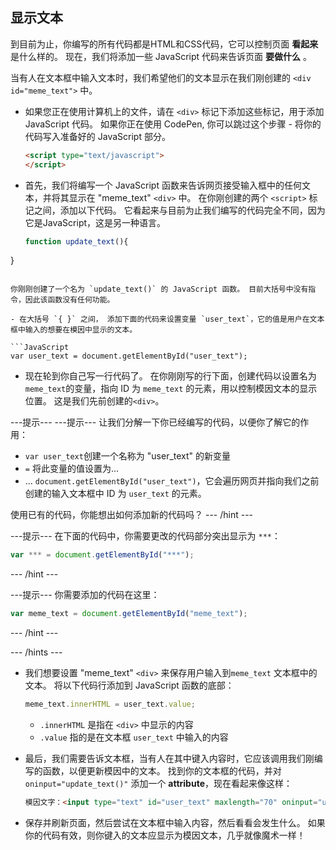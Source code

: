 ## 显示文本

到目前为止，你编写的所有代码都是HTML和CSS代码，它可以控制页面 **看起来** 是什么样的。 现在，我们将添加一些 JavaScript 代码来告诉页面 **要做什么** 。

当有人在文本框中输入文本时，我们希望他们的文本显示在我们刚创建的 `<div id="meme_text">` 中。

- 如果您正在使用计算机上的文件，请在 `<div>` 标记下添加这些标记，用于添加 JavaScript 代码。 如果你正在使用 CodePen, 你可以跳过这个步骤 - 将你的代码写入准备好的 JavaScript 部分。

  ```html
  <script type="text/javascript">
  </script>
  ```

- 首先，我们将编写一个 JavaScript 函数来告诉网页接受输入框中的任何文本，并将其显示在 "meme_text" `<div>` 中。 在你刚创建的两个 `<script>` 标记之间，添加以下代码。 它看起来与目前为止我们编写的代码完全不同，因为它是JavaScript，这是另一种语言。

  ```JavaScript
  function update_text(){

}
  ```

  你刚刚创建了一个名为 `update_text()` 的 JavaScript 函数。 目前大括号中没有指令，因此该函数没有任何功能。

- 在大括号 `{ }` 之间， 添加下面的代码来设置变量 `user_text`，它的值是用户在文本框中输入的想要在模因中显示的文本。

  ```JavaScript
  var user_text = document.getElementById("user_text");
  ```

- 现在轮到你自己写一行代码了。 在你刚刚写的行下面，创建代码以设置名为 `meme_text`的变量，指向 ID 为 `meme_text` 的元素，用以控制模因文本的显示位置。 这是我们先前创建的`<div>`。

---提示--- ---提示--- 让我们分解一下你已经编写的代码，以便你了解它的作用：

* `var user_text`创建一个名称为 "user_text" 的新变量
* `=` 将此变量的值设置为...
* ... `document.getElementById("user_text")`，它会遍历网页并指向我们之前创建的输入文本框中 ID 为 `user_text` 的元素。

使用已有的代码，你能想出如何添加新的代码吗？
--- /hint ---


---提示--- 在下面的代码中，你需要更改的代码部分突出显示为 `***`：
```JavaScript
var *** = document.getElementById("***");
```
--- /hint ---

---提示--- 你需要添加的代码在这里：

```JavaScript
var meme_text = document.getElementById("meme_text");
```
--- /hint ---

--- /hints ---


- 我们想要设置 "meme_text" `<div>` 来保存用户输入到`meme_text` 文本框中的文本。 将以下代码行添加到 JavaScript 函数的底部：

  ``` JavaScript
  meme_text.innerHTML = user_text.value;
  ```

  * `.innerHTML` 是指在 `<div>` 中显示的内容
  * `.value` 指的是在文本框 `user_text` 中输入的内容

- 最后，我们需要告诉文本框，当有人在其中键入内容时，它应该调用我们刚编写的函数，以便更新模因中的文本。 找到你的文本框的代码，并对`oninput="update_text()"` 添加一个 **attribute**，现在看起来像这样：

  ```html
  模因文字：<input type="text" id="user_text" maxlength="70" oninput="update_text()"><p>
  ```

 - 保存并刷新页面，然后尝试在文本框中输入内容，然后看看会发生什么。 如果你的代码有效，则你键入的文本应显示为模因文本，几乎就像魔术一样！
